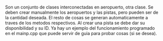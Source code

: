 Son un conjunto de clases interconectadas en aeropuerto, otra clase. Se deben crear manualmente los aeropuertos y 
las pistas, pero pueden ser de la cantidad deseada. El resto de cosas se generan automaticamente a traves de los 
metodos respectivos. Al crear una pista se debe dar su disponibilidad y su ID. Ya hay un ejemplo del funcionamiento
programado en el mainp.cpp que puede servir de guia para probar cosas (si se desea).